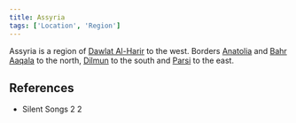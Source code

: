 ```yaml
---
title: Assyria
tags: ['Location', 'Region']
---
```

Assyria is a region of [Dawlat Al-Harir](/_wiki/dawlat-al-harir.md) to the west. Borders [Anatolia](/_wiki/anatolia.md) and [Bahr Aaqala](/_wiki/bahr-aaqala.md) to the north, [Dilmun](/_wiki/dilmun.md) to the south and [Parsi](/_wiki/parsi.md) to the east.

## References
- Silent Songs 2
2
